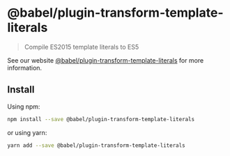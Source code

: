 # @babel/plugin-transform-template-literals

> Compile ES2015 template literals to ES5

See our website [@babel/plugin-transform-template-literals](https://new.babeljs.io/docs/en/next/babel-plugin-transform-template-literals.html) for more information.

## Install

Using npm:

```sh
npm install --save @babel/plugin-transform-template-literals
```

or using yarn:

```sh
yarn add --save @babel/plugin-transform-template-literals
```
